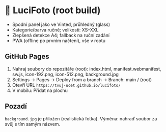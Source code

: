 # 📸 LuciFoto (root build)
- Spodní panel jako ve Vinted, průhledný (glass)
- Kategorie/barva ručně; velikosti: XS–XXL
- Zlepšená detekce A4; fallback na ruční zadání
- PWA (offline po prvním načtení), vše v rootu

## GitHub Pages
1) Nahraj soubory do repozitáře (root): index.html, manifest.webmanifest, sw.js, icon-192.png, icon-512.png, background.jpg
2) Settings → Pages → Deploy from a branch → Branch: main / (root)
3) Otevři URL `https://tvuj-ucet.github.io/lucifoto/`
4) V mobilu: Přidat na plochu

## Pozadí
`background.jpg` je přiložen (realistická fotka). Výměna: nahraď soubor za svůj s tím samým názvem.
